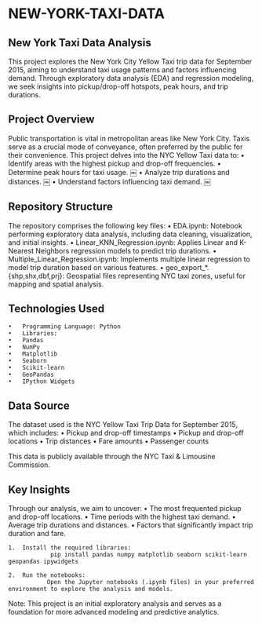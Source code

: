 # NEW-YORK-TAXI-DATA

## New York Taxi Data Analysis

This project explores the New York City Yellow Taxi trip data for September 2015, aiming to understand taxi usage patterns and factors influencing demand. Through exploratory data analysis (EDA) and regression modeling, we seek insights into pickup/drop-off hotspots, peak hours, and trip durations.

## Project Overview

Public transportation is vital in metropolitan areas like New York City. Taxis serve as a crucial mode of conveyance, often preferred by the public for their convenience. This project delves into the NYC Yellow Taxi data to:
	•	Identify areas with the highest pickup and drop-off frequencies.
	•	Determine peak hours for taxi usage. ￼
	•	Analyze trip durations and distances. ￼
	•	Understand factors influencing taxi demand. ￼

## Repository Structure

The repository comprises the following key files:
	•	EDA.ipynb: Notebook performing exploratory data analysis, including data cleaning, visualization, and initial insights.
	•	Linear_KNN_Regression.ipynb: Applies Linear and K-Nearest Neighbors regression models to predict trip durations.
	•	Multiple_Linear_Regression.ipynb: Implements multiple linear regression to model trip duration based on various features.
	•	geo_export_*.{shp,shx,dbf,prj}: Geospatial files representing NYC taxi zones, useful for mapping and spatial analysis.

## Technologies Used
	•	Programming Language: Python
	•	Libraries:
	•	Pandas
	•	NumPy
	•	Matplotlib
	•	Seaborn
	•	Scikit-learn
	•	GeoPandas
	•	IPython Widgets

## Data Source

The dataset used is the NYC Yellow Taxi Trip Data for September 2015, which includes:
	•	Pickup and drop-off timestamps
	•	Pickup and drop-off locations
	•	Trip distances
	•	Fare amounts
	•	Passenger counts

This data is publicly available through the NYC Taxi & Limousine Commission.

## Key Insights

Through our analysis, we aim to uncover:
	•	The most frequented pickup and drop-off locations.
	•	Time periods with the highest taxi demand.
	•	Average trip durations and distances.
	•	Factors that significantly impact trip duration and fare.



	1.	Install the required libraries:
                pip install pandas numpy matplotlib seaborn scikit-learn geopandas ipywidgets

	2.	Run the notebooks:
               Open the Jupyter notebooks (.ipynb files) in your preferred environment to explore the analysis and models.



Note: This project is an initial exploratory analysis and serves as a foundation for more advanced modeling and predictive analytics.
